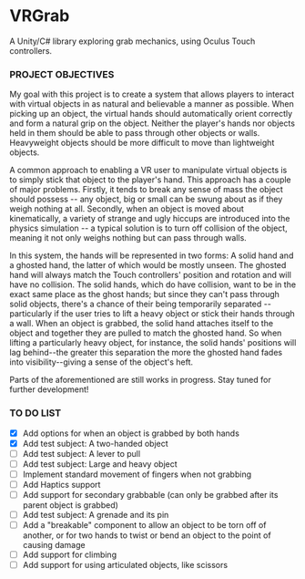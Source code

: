 # VRGrab
A Unity/C# library exploring grab mechanics, using Oculus Touch controllers.


### PROJECT OBJECTIVES
My goal with this project is to create a system that allows players to interact with virtual objects in as natural and believable a manner as possible.  When picking up an object, the virtual hands should automatically orient correctly and form a natural grip on the object.  Neither the player's hands nor objects held in them should be able to pass through other objects or walls.  Heavyweight objects should be more difficult to move than lightweight objects.

A common approach to enabling a VR user to manipulate virtual objects is to simply stick that object to the player's hand.  This approach has a couple of major problems.  Firstly, it tends to break any sense of mass the object should possess -- any object, big or small can be swung about as if they weigh nothing at all.  Secondly, when an object is moved about kinematically, a variety of strange and ugly hiccups are introduced into the physics simulation -- a typical solution is to turn off collision of the object, meaning it not only weighs nothing but can pass through walls.

In this system, the hands will be represented in two forms:  A solid hand and a ghosted hand, the latter of which would be mostly unseen.  The ghosted hand will always match the Touch controllers' position and rotation and will have no collision.  The solid hands, which do have collision, want to be in the exact same place as the ghost hands;  but since they can't pass through solid objects, there's a chance of their being temporarily separated -- particularly if the user tries to lift a heavy object or stick their hands through a wall.  When an object is grabbed, the solid hand attaches itself to the object and together they are pulled to match the ghosted hand.  So when lifting a particularly heavy object, for instance, the solid hands' positions will lag behind--the greater this separation the more the ghosted hand fades into visibility--giving a sense of the object's heft.

Parts of the aforementioned are still works in progress.  Stay tuned for further development!


### TO DO LIST
- [x] Add options for when an object is grabbed by both hands
- [x] Add test subject: A two-handed object
- [ ] Add test subject: A lever to pull
- [ ] Add test subject: Large and heavy object
- [ ] Implement standard movement of fingers when not grabbing
- [ ] Add Haptics support
- [ ] Add support for secondary grabbable (can only be grabbed after its parent object is grabbed)
- [ ] Add test subject: A grenade and its pin
- [ ] Add a "breakable" component to allow an object to be torn off of another, or for two hands to twist or bend an object to the point of causing damage
- [ ] Add support for climbing
- [ ] Add support for using articulated objects, like scissors
